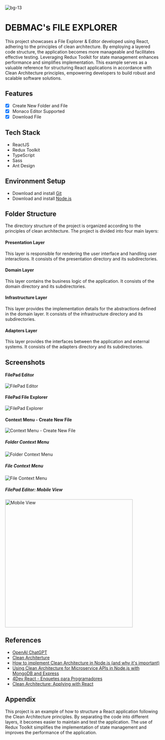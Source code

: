 ![bg-13](https://github.com/jhasuraj01/filepad/assets/44930179/c18f625e-5c26-496e-b7fa-5615d79ac96e)

# DEBMAC's FILE EXPLORER

This project showcases a File Explorer & Editor developed using React, adhering to the principles of clean architecture. By employing a layered code structure, the application becomes more manageable and facilitates effective testing. Leveraging Redux Toolkit for state management enhances performance and simplifies implementation. This example serves as a valuable reference for structuring React applications in accordance with Clean Architecture principles, empowering developers to build robust and scalable software solutions.

## Features

- [x] Create New Folder and File
- [x] Monaco Editor Supported
- [x] Download File

## Tech Stack

- ReactJS
- Redux Toolkit
- TypeScript
- Sass
- Ant Design

## Environment Setup

- Download and install [Git](https://git-scm.com/downloads)
- Download and install [Node.js](https://nodejs.org/en/download/)

## Folder Structure

The directory structure of the project is organized according to the principles of clean architecture. The project is divided into four main layers:

#### Presentation Layer

This layer is responsible for rendering the user interface and handling user interactions. It consists of the presentation directory and its subdirectories.

#### Domain Layer

This layer contains the business logic of the application. It consists of the domain directory and its subdirectories.

#### Infrastructure Layer

This layer provides the implementation details for the abstractions defined in the domain layer. It consists of the infrastructure directory and its subdirectories.

#### Adapters Layer

This layer provides the interfaces between the application and external systems. It consists of the adapters directory and its subdirectories.

## Screenshots

#### FilePad Editor

![FilePad Editor](https://github.com/jhasuraj01/filepad/assets/44930179/057aff72-56b8-4a8b-92dd-116480940797)

#### FilePad File Explorer

![FilePad Explorer](https://github.com/jhasuraj01/filepad/assets/44930179/13540121-9bf6-4a62-8abb-730853b56d6d)

#### Context Menu - Create New File

![Context Menu - Create New File](https://github.com/jhasuraj01/filepad/assets/44930179/65dfaa13-56bf-4522-82ee-70c9216b5b3d)

##### Folder Context Menu

![Folder Context Menu](https://github.com/jhasuraj01/filepad/assets/44930179/dcabb439-1695-4a72-905a-74deb5f9db06)

##### File Context Menu

![File Context Menu](https://github.com/jhasuraj01/filepad/assets/44930179/7949af84-06ba-4394-8a57-53e61d4233c0)

##### FilePad Editor: Mobile View

<img src="https://github.com/jhasuraj01/filepad/assets/44930179/9c806994-18cf-4684-ac0e-c6928675e4ed" width="414" title="Mobile View" alt="Mobile View">

## References

- [OpenAI ChatGPT](https://openai.com/blog/chatgpt)
- [Clean Architerture](https://blog.cleancoder.com/uncle-bob/2012/08/13/the-clean-architecture.html)
- [How to implement Clean Architecture in Node.js (and why it's important)](https://youtu.be/VmY22KuRDbk)
- [Using Clean Architecture for Microservice APIs in Node.js with MongoDB and Express](https://youtu.be/CnailTcJV_U)
- [4Dev React - Enquetes para Programadores](https://github.com/rmanguinho/clean-react)
- [Clean Architecture: Applying with React](https://dev.to/rubemfsv/clean-architecture-applying-with-react-40h6)

## Appendix

This project is an example of how to structure a React application following the Clean Architecture principles. By separating the code into different layers, it becomes easier to maintain and test the application. The use of Redux Toolkit simplifies the implementation of state management and improves the performance of the application.
